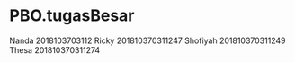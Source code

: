 # PBO.tugasBesar

Nanda     2018103703112
Ricky     201810370311247
Shofiyah  201810370311249
Thesa     201810370311274
